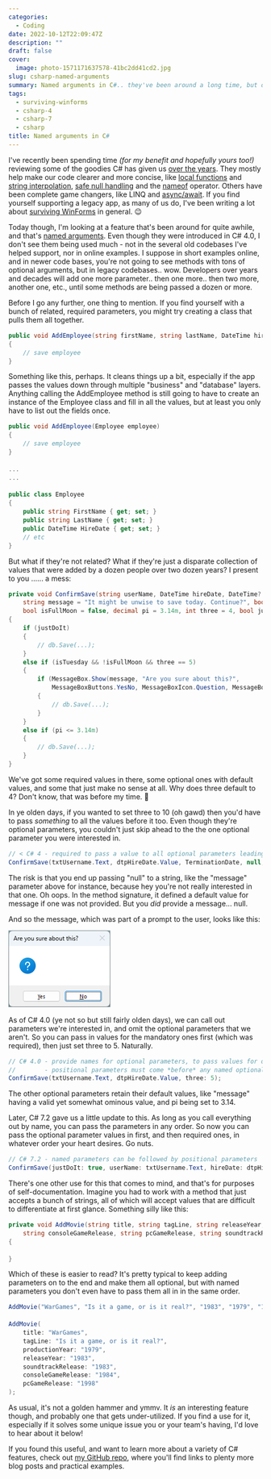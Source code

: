 ```yaml
---
categories:
  - Coding
date: 2022-10-12T22:09:47Z
description: ""
draft: false
cover:
  image: photo-1571171637578-41bc2dd41cd2.jpg
slug: csharp-named-arguments
summary: Named arguments in C#.. they've been around a long time, but does anyone use them? Let's check out another feature that helps tame wild code.
tags:
  - surviving-winforms
  - csharp-4
  - csharp-7
  - csharp
title: Named arguments in C#
---
```

I've recently been spending time _(for my benefit and hopefully yours too!)_ reviewing some of the goodies C# has given us [over the years](https://learn.microsoft.com/en-us/dotnet/csharp/whats-new/csharp-version-history). They mostly help make our code clearer and more concise, like [local functions](https://grantwinney.com/local-functions-in-csharp-aka-nested-methods/) and [string interpolation](https://grantwinney.com/using-string-interpolation-to-craft-readable-strings/), [safe null handling](https://grantwinney.com/null-conditional-and-null-coalescing-operators/) and the [nameof](https://grantwinney.com/using-nameof-to-avoid-magic-strings/) operator. Others have been complete game changers, like LINQ and [async/await](https://grantwinney.com/using-async-await-and-task-to-keep-the-winforms-ui-more-responsive/). If you find yourself supporting a legacy app, as many of us do, I've been writing a lot about [surviving WinForms](https://grantwinney.com/tags/surviving-winforms/) in general. 😉

Today though, I'm looking at a feature that's been around for quite awhile, and that's [named arguments](https://learn.microsoft.com/en-us/dotnet/csharp/programming-guide/classes-and-structs/named-and-optional-arguments). Even though they were introduced in C# 4.0, I don't see them being used much - not in the several old codebases I've helped support, nor in online examples. I suppose in short examples online, and in newer code bases, you're not going to see methods with tons of optional arguments, but in legacy codebases.. wow. Developers over years and decades will add one more parameter.. then one more.. then two more, another one, etc., until some methods are being passed a dozen or more.

Before I go any further, one thing to mention. If you find yourself with a bunch of related, required parameters, you might try creating a class that pulls them all together.

```csharp
public void AddEmployee(string firstName, string lastName, DateTime hireDate, ...)
{
    // save employee
}
```

Something like this, perhaps. It cleans things up a bit, especially if the app passes the values down through multiple "business" and "database" layers. Anything calling the AddEmployee method is still going to have to create an instance of the Employee class and fill in all the values, but at least you only have to list out the fields once.

```csharp
public void AddEmployee(Employee employee)
{
    // save employee
}

...
...

public class Employee
{
    public string FirstName { get; set; }
    public string LastName { get; set; }
    public DateTime HireDate { get; set; }
    // etc
}
```

But what if they're not related? What if they're just a disparate collection of values that were added by a dozen people over two dozen years? I present to you ...... a mess:

```csharp
private void ConfirmSave(string userName, DateTime hireDate, DateTime? termDate = null,
    string message = "It might be unwise to save today. Continue?", bool isTuesday = false,
    bool isFullMoon = false, decimal pi = 3.14m, int three = 4, bool justDoIt = false)
{
    if (justDoIt)
    {
        // db.Save(...);
    }
    else if (isTuesday && !isFullMoon && three == 5)
    {
        if (MessageBox.Show(message, "Are you sure about this?",
            MessageBoxButtons.YesNo, MessageBoxIcon.Question, MessageBoxDefaultButton.Button2) == DialogResult.Yes)
        {
            // db.Save(...);
        }
    }
    else if (pi <= 3.14m)
    {
        // db.Save(...);
    }
}
```

We've got some required values in there, some optional ones with default values, and some that just make no sense at all. Why does three default to 4? Don't know, that was before my time. 🤔

In ye olden days, if you wanted to set three to 10 (oh gawd) then you'd have to pass _something_ to all the values before it too. Even though they're optional parameters, you couldn't just skip ahead to the the one optional parameter you were interested in.

```csharp
// < C# 4 - required to pass a value to all optional parameters leading up to the one you're interested in
ConfirmSave(txtUsername.Text, dtpHireDate.Value, TerminationDate, null, false, false, 3.14m, 10);
```

The risk is that you end up passing "null" to a string, like the "message" parameter above for instance, because hey you're not really interested in that one. Oh oops. In the method signature, it defined a default value for message if one was not provided. But you _did_ provide a message... null.

And so the message, which was part of a prompt to the user, looks like this:

![](image-3.png)

As of C# 4.0 (ye not so but still fairly olden days), we can call out parameters we're interested in, and omit the optional parameters that we aren't. So you can pass in values for the mandatory ones first (which was required), then just set three to 5. Naturally.

```csharp
// C# 4.0 - provide names for optional parameters, to pass values for only those you're actually interested in
//        - positional parameters must come *before* any named optional parameters
ConfirmSave(txtUsername.Text, dtpHireDate.Value, three: 5);
```

The other optional parameters retain their default values, like "message" having a valid yet somewhat ominous value, and pi being set to 3.14.

Later, C# 7.2 gave us a little update to this. As long as you call everything out by name, you can pass the parameters in any order. So now you can pass the optional parameter values in first, and then required ones, in whatever order your heart desires. Go nuts.

```csharp
// C# 7.2 - named parameters can be followed by positional parameters
ConfirmSave(justDoIt: true, userName: txtUsername.Text, hireDate: dtpHireDate.Value, termDate: TerminationDate);
```

There's one other use for this that comes to mind, and that's for purposes of self-documentation. Imagine you had to work with a method that just accepts a bunch of strings, all of which will accept values that are difficult to differentiate at first glance. Something silly like this:

```csharp
private void AddMovie(string title, string tagLine, string releaseYear, string productionYear,
    string consoleGameRelease, string pcGameRelease, string soundtrackRelease)
{

}
```

Which of these is easier to read? It's pretty typical to keep adding parameters on to the end and make them all optional, but with named parameters you don't even have to pass them all in in the same order.

```csharp
AddMovie("WarGames", "Is it a game, or is it real?", "1983", "1979", "1983", "1998", "1983");

AddMovie(
    title: "WarGames",
    tagLine: "Is it a game, or is it real?",
    productionYear: "1979",
    releaseYear: "1983",
    soundtrackRelease: "1983",
    consoleGameRelease: "1984",
    pcGameRelease: "1998"
);
```

As usual, it's not a golden hammer and ymmv. It _is_ an interesting feature though, and probably one that gets under-utilized. If you find a use for it, especially if it solves some unique issue you or your team's having, I'd love to hear about it below!

If you found this useful, and want to learn more about a variety of C# features, check out [my GitHub repo](https://github.com/grantwinney/CSharpDotNetExamples), where you'll find links to plenty more blog posts and practical examples.
